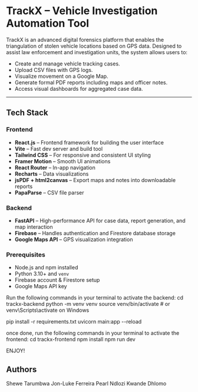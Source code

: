 # TrackX – Vehicle Investigation Automation Tool

TrackX is an advanced digital forensics platform that enables the triangulation of stolen vehicle locations based on GPS data. Designed to assist law enforcement and investigation units, the system allows users to:

- Create and manage vehicle tracking cases.
- Upload CSV files with GPS logs.
- Visualize movement on a Google Map.
- Generate formal PDF reports including maps and officer notes.
- Access visual dashboards for aggregated case data.

---

## Tech Stack

### Frontend
- **React.js** – Frontend framework for building the user interface
- **Vite** – Fast dev server and build tool
- **Tailwind CSS** – For responsive and consistent UI styling
- **Framer Motion** – Smooth UI animations
- **React Router** – In-app navigation
- **Recharts** – Data visualizations
- **jsPDF + html2canvas** – Export maps and notes into downloadable reports
- **PapaParse** – CSV file parser

### Backend
- **FastAPI** – High-performance API for case data, report generation, and map interaction
- **Firebase** – Handles authentication and Firestore database storage
- **Google Maps API** – GPS visualization integration


### Prerequisites

- Node.js and npm installed
- Python 3.10+ and `venv`
- Firebase account & Firestore setup
- Google Maps API key

Run the following commands in your terminal to activate the backend:
cd trackx-backend
python -m venv venv
source venv/bin/activate  # or venv\Scripts\activate on Windows

pip install -r requirements.txt
uvicorn main:app --reload

once done, run the following commands in your terminal to activate the frontend: 
cd trackx-frontend
npm install
npm run dev

ENJOY!

## Authors
Shewe Tarumbwa
Jon-Luke Ferreira
Pearl Ndlozi
Kwande Dhlomo